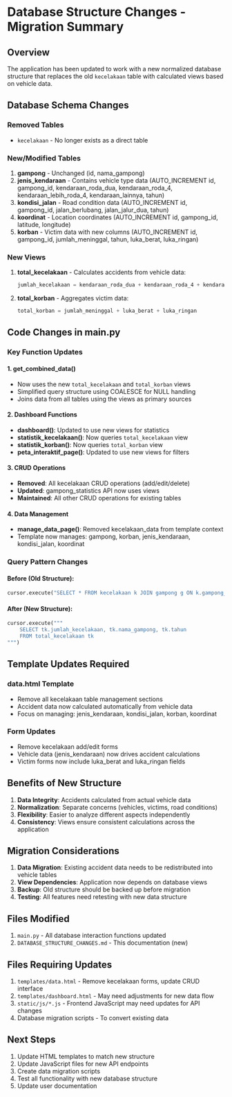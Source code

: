 # Database Structure Changes - Migration Summary

## Overview
The application has been updated to work with a new normalized database structure that replaces the old `kecelakaan` table with calculated views based on vehicle data.

## Database Schema Changes

### Removed Tables
- `kecelakaan` - No longer exists as a direct table

### New/Modified Tables
1. **gampong** - Unchanged (id, nama_gampong)
2. **jenis_kendaraan** - Contains vehicle type data (AUTO_INCREMENT id, gampong_id, kendaraan_roda_dua, kendaraan_roda_4, kendaraan_lebih_roda_4, kendaraan_lainnya, tahun)
3. **kondisi_jalan** - Road condition data (AUTO_INCREMENT id, gampong_id, jalan_berlubang, jalan_jalur_dua, tahun)
4. **koordinat** - Location coordinates (AUTO_INCREMENT id, gampong_id, latitude, longitude)
5. **korban** - Victim data with new columns (AUTO_INCREMENT id, gampong_id, jumlah_meninggal, tahun, luka_berat, luka_ringan)

### New Views
1. **total_kecelakaan** - Calculates accidents from vehicle data:
   ```sql
   jumlah_kecelakaan = kendaraan_roda_dua + kendaraan_roda_4 + kendaraan_lebih_roda_4 + kendaraan_lainnya
   ```

2. **total_korban** - Aggregates victim data:
   ```sql
   total_korban = jumlah_meninggal + luka_berat + luka_ringan
   ```

## Code Changes in main.py

### Key Function Updates

#### 1. get_combined_data()
- Now uses the new `total_kecelakaan` and `total_korban` views
- Simplified query structure using COALESCE for NULL handling
- Joins data from all tables using the views as primary sources

#### 2. Dashboard Functions
- **dashboard()**: Updated to use new views for statistics
- **statistik_kecelakaan()**: Now queries `total_kecelakaan` view
- **statistik_korban()**: Now queries `total_korban` view
- **peta_interaktif_page()**: Updated to use new views for filters

#### 3. CRUD Operations
- **Removed**: All kecelakaan CRUD operations (add/edit/delete)
- **Updated**: gampong_statistics API now uses views
- **Maintained**: All other CRUD operations for existing tables

#### 4. Data Management
- **manage_data_page()**: Removed kecelakaan_data from template context
- Template now manages: gampong, korban, jenis_kendaraan, kondisi_jalan, koordinat

### Query Pattern Changes

#### Before (Old Structure):
```python
cursor.execute("SELECT * FROM kecelakaan k JOIN gampong g ON k.gampong_id = g.id")
```

#### After (New Structure):
```python
cursor.execute("""
    SELECT tk.jumlah_kecelakaan, tk.nama_gampong, tk.tahun
    FROM total_kecelakaan tk
""")
```

## Template Updates Required

### data.html Template
- Remove all kecelakaan table management sections
- Accident data now calculated automatically from vehicle data
- Focus on managing: jenis_kendaraan, kondisi_jalan, korban, koordinat

### Form Updates
- Remove kecelakaan add/edit forms
- Vehicle data (jenis_kendaraan) now drives accident calculations
- Victim forms now include luka_berat and luka_ringan fields

## Benefits of New Structure

1. **Data Integrity**: Accidents calculated from actual vehicle data
2. **Normalization**: Separate concerns (vehicles, victims, road conditions)
3. **Flexibility**: Easier to analyze different aspects independently
4. **Consistency**: Views ensure consistent calculations across the application

## Migration Considerations

1. **Data Migration**: Existing accident data needs to be redistributed into vehicle tables
2. **View Dependencies**: Application now depends on database views
3. **Backup**: Old structure should be backed up before migration
4. **Testing**: All features need retesting with new data structure

## Files Modified

1. `main.py` - All database interaction functions updated
2. `DATABASE_STRUCTURE_CHANGES.md` - This documentation (new)

## Files Requiring Updates

1. `templates/data.html` - Remove kecelakaan forms, update CRUD interface
2. `templates/dashboard.html` - May need adjustments for new data flow
3. `static/js/*.js` - Frontend JavaScript may need updates for API changes
4. Database migration scripts - To convert existing data

## Next Steps

1. Update HTML templates to match new structure
2. Update JavaScript files for new API endpoints
3. Create data migration scripts
4. Test all functionality with new database structure
5. Update user documentation
